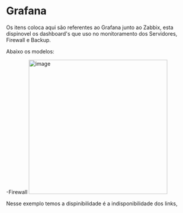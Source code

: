 # Grafana

Os itens coloca aqui são referentes ao Grafana junto ao Zabbix, esta dispinovel os dashboard's que uso no monitoramento dos Servidores, Firewall e Backup.

Abaixo os modelos:

-Firewall
<img width="374" height="362" alt="image" src="https://github.com/user-attachments/assets/fce2ebcc-1d09-429a-ad42-c440a6a71526" />

Nesse exemplo temos a dispinibilidade é a indisponibilidade dos links,
